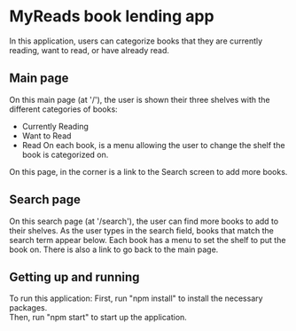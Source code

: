 # MyReads book lending app

In this application, users can categorize books that they are currently reading, want to read, or have already read.

## Main page

On this main page (at '/'), the user is shown their three shelves with the different categories of books:
- Currently Reading
- Want to Read
- Read
On each book, is a menu allowing the user to change the shelf the book is categorized on.

On this page, in the corner is a link to the Search screen to add more books.

## Search page

On this search page (at '/search'), the user can find more books to add to their shelves.  As the user types in the search field, books that match the search term appear below.  Each book has a menu to set the shelf to put the book on.  There is also a link to go back to the main page.

## Getting up and running

To run this application:
First, run "npm install" to install the necessary packages.   
Then, run "npm start" to start up the application.